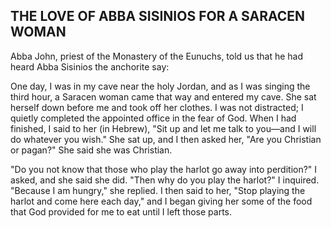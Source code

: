 ## THE LOVE OF ABBA SISINIOS FOR A SARACEN WOMAN

Abba John, priest of the Monastery of the Eunuchs, told us that he had heard Abba Sisinios the anchorite say: 

One day, I was in my cave near the holy Jordan, and as I was singing the third hour, a Saracen woman came that way and entered my cave. She sat herself down before me and took off her clothes. I was not distracted; I quietly completed the appointed office in the fear of God. When I had finished, I said to her (in Hebrew), "Sit up and let me talk to you—and I will do whatever you wish." She sat up, and I then asked her, "Are you Christian or pagan?" She said she was Christian. 

"Do you not know that those who play the harlot go away into perdition?" I asked, and she said she did. "Then why do you play the harlot?" I inquired. "Because I am hungry," she replied. I then said to her, "Stop playing the harlot and come here each day," and I began giving her some of the food that God provided for me to eat until I left those parts.
